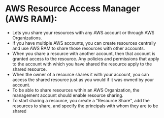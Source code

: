 # AWS Resource Access Manager (AWS RAM):
- Lets you share your resources with any AWS account or through AWS Organizations.
- If you have multiple AWS accounts, you can create resources centrally and use AWS RAM to share those resources with other accounts. 
- When you share a resource with another account, then that account is granted access to the resource. Any policies and permissions that apply to the account with which you have shared the resource apply to the shared resource. 
- When the owner of a resource shares it with your account, you can access the shared resource just as you would if it was owned by your account. 
- To be able to share resources within an AWS Organization, the management account should enable resource sharing.
- To start sharing a resource, you create a "Resource Share", add the resources to share, and specify the principals with whom they are to be shared
